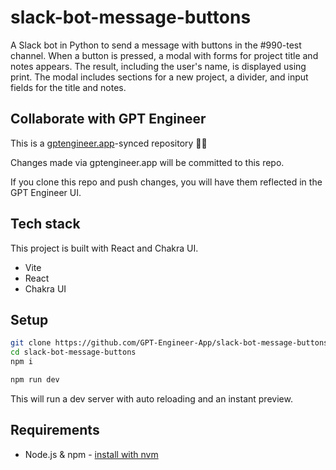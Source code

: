 # slack-bot-message-buttons

A Slack bot in Python to send a message with buttons in the #990-test channel. When a button is pressed, a modal with forms for project title and notes appears. The result, including the user's name, is displayed using print. The modal includes sections for a new project, a divider, and input fields for the title and notes.

## Collaborate with GPT Engineer

This is a [gptengineer.app](https://gptengineer.app)-synced repository 🌟🤖

Changes made via gptengineer.app will be committed to this repo.

If you clone this repo and push changes, you will have them reflected in the GPT Engineer UI.

## Tech stack

This project is built with React and Chakra UI.

- Vite
- React
- Chakra UI

## Setup

```sh
git clone https://github.com/GPT-Engineer-App/slack-bot-message-buttons.git
cd slack-bot-message-buttons
npm i
```

```sh
npm run dev
```

This will run a dev server with auto reloading and an instant preview.

## Requirements

- Node.js & npm - [install with nvm](https://github.com/nvm-sh/nvm#installing-and-updating)

